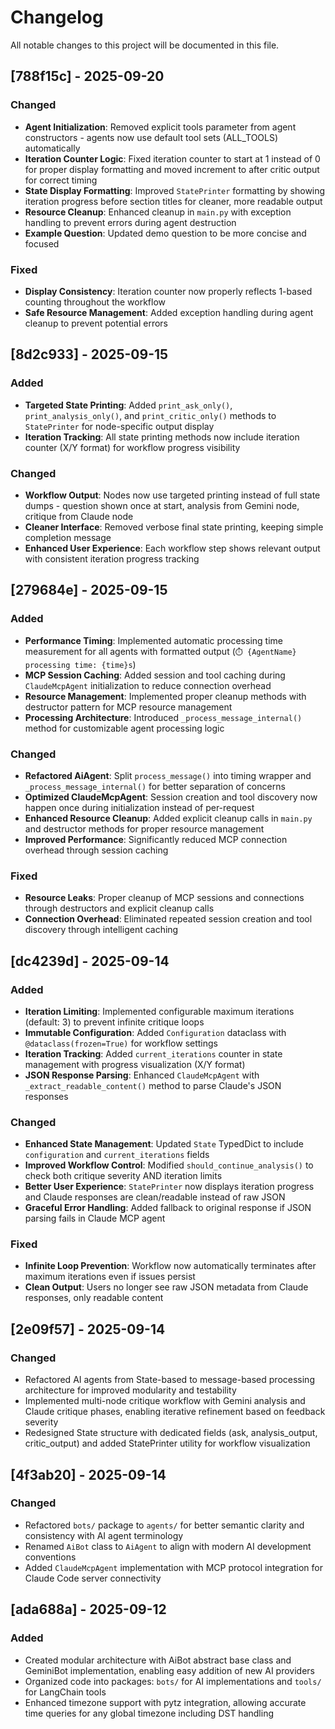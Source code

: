 # Changelog

All notable changes to this project will be documented in this file.

## [788f15c] - 2025-09-20

### Changed
- **Agent Initialization**: Removed explicit tools parameter from agent constructors - agents now use default tool sets (ALL_TOOLS) automatically
- **Iteration Counter Logic**: Fixed iteration counter to start at 1 instead of 0 for proper display formatting and moved increment to after critic output for correct timing
- **State Display Formatting**: Improved `StatePrinter` formatting by showing iteration progress before section titles for cleaner, more readable output
- **Resource Cleanup**: Enhanced cleanup in `main.py` with exception handling to prevent errors during agent destruction
- **Example Question**: Updated demo question to be more concise and focused

### Fixed
- **Display Consistency**: Iteration counter now properly reflects 1-based counting throughout the workflow
- **Safe Resource Management**: Added exception handling during agent cleanup to prevent potential errors

## [8d2c933] - 2025-09-15

### Added
- **Targeted State Printing**: Added `print_ask_only()`, `print_analysis_only()`, and `print_critic_only()` methods to `StatePrinter` for node-specific output display
- **Iteration Tracking**: All state printing methods now include iteration counter (X/Y format) for workflow progress visibility

### Changed
- **Workflow Output**: Nodes now use targeted printing instead of full state dumps - question shown once at start, analysis from Gemini node, critique from Claude node
- **Cleaner Interface**: Removed verbose final state printing, keeping simple completion message
- **Enhanced User Experience**: Each workflow step shows relevant output with consistent iteration progress tracking

## [279684e] - 2025-09-15

### Added
- **Performance Timing**: Implemented automatic processing time measurement for all agents with formatted output (`⏱️ {AgentName} processing time: {time}s`)
- **MCP Session Caching**: Added session and tool caching during `ClaudeMcpAgent` initialization to reduce connection overhead
- **Resource Management**: Implemented proper cleanup methods with destructor pattern for MCP resource management
- **Processing Architecture**: Introduced `_process_message_internal()` method for customizable agent processing logic

### Changed
- **Refactored AiAgent**: Split `process_message()` into timing wrapper and `_process_message_internal()` for better separation of concerns
- **Optimized ClaudeMcpAgent**: Session creation and tool discovery now happen once during initialization instead of per-request
- **Enhanced Resource Cleanup**: Added explicit cleanup calls in `main.py` and destructor methods for proper resource management
- **Improved Performance**: Significantly reduced MCP connection overhead through session caching

### Fixed
- **Resource Leaks**: Proper cleanup of MCP sessions and connections through destructors and explicit cleanup calls
- **Connection Overhead**: Eliminated repeated session creation and tool discovery through intelligent caching

## [dc4239d] - 2025-09-14

### Added
- **Iteration Limiting**: Implemented configurable maximum iterations (default: 3) to prevent infinite critique loops
- **Immutable Configuration**: Added `Configuration` dataclass with `@dataclass(frozen=True)` for workflow settings
- **Iteration Tracking**: Added `current_iterations` counter in state management with progress visualization (X/Y format)
- **JSON Response Parsing**: Enhanced `ClaudeMcpAgent` with `_extract_readable_content()` method to parse Claude's JSON responses

### Changed
- **Enhanced State Management**: Updated `State` TypedDict to include `configuration` and `current_iterations` fields
- **Improved Workflow Control**: Modified `should_continue_analysis()` to check both critique severity AND iteration limits
- **Better User Experience**: `StatePrinter` now displays iteration progress and Claude responses are clean/readable instead of raw JSON
- **Graceful Error Handling**: Added fallback to original response if JSON parsing fails in Claude MCP agent

### Fixed
- **Infinite Loop Prevention**: Workflow now automatically terminates after maximum iterations even if issues persist
- **Clean Output**: Users no longer see raw JSON metadata from Claude responses, only readable content

## [2e09f57] - 2025-09-14

### Changed
- Refactored AI agents from State-based to message-based processing architecture for improved modularity and testability
- Implemented multi-node critique workflow with Gemini analysis and Claude critique phases, enabling iterative refinement based on feedback severity
- Redesigned State structure with dedicated fields (ask, analysis_output, critic_output) and added StatePrinter utility for workflow visualization

## [4f3ab20] - 2025-09-14

### Changed
- Refactored `bots/` package to `agents/` for better semantic clarity and consistency with AI agent terminology
- Renamed `AiBot` class to `AiAgent` to align with modern AI development conventions
- Added `ClaudeMcpAgent` implementation with MCP protocol integration for Claude Code server connectivity

## [ada688a] - 2025-09-12

### Added
- Created modular architecture with AiBot abstract base class and GeminiBot implementation, enabling easy addition of new AI providers
- Organized code into packages: `bots/` for AI implementations and `tools/` for LangChain tools
- Enhanced timezone support with pytz integration, allowing accurate time queries for any global timezone including DST handling